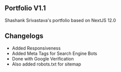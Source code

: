 
## Portfolio V1.1
Shashank Srivastava's portfolio based on NextJS 12.0

## Changelogs
- Added Responsiveness
- Added Meta Tags for Search Engine Bots
- Done with Google Verification
- Also added robots.txt for sitemap

